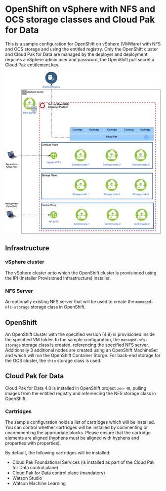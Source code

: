 # OpenShift on vSphere with NFS and OCS storage classes and Cloud Pak for Data
This is a sample configuration for OpenShift on vSphere (VMWare) with NFS and OCS storage and using the entitled registry. Only the OpenShift cluster and Cloud Pak for Data are managed by the deployer and deployment requires a vSphere admin user and password, the OpenShift pull secret a Cloud Pak entitlement key. 

![Picture of the environment](./sample-vsphere-nfs-ocs-cp4d.png)

## Infrastructure

### vSphere cluster
The vSphere cluster onto which the OpenShift cluster is provisioned using the IPI (Installer Provisioned Infrastructure) installer.

### NFS Server
An optionally existing NFS server that will be used to create the `managed-nfs-storage` storage class in OpenShift.

## OpenShift
An OpenShift cluster with the specified version (4.8) is provisioned inside the specified VM folder. In the sample configuration, the `managed-nfs-storage` storage class is created, referencing the specified NFS server. Additionally 3 additional nodes are created using an OpenShift MachineSet and which will run the OpenShift Container Storge. For back-end storage for the OCS cluster, the `thin` storage class is used.

## Cloud Pak for Data
Cloud Pak for Data 4.0 is installed in OpenShift project `zen-40`, pulling images from the entitled registry and referencing the NFS storage class in OpenShift.

### Cartridges
The sample configuration holds a list of cartridges which will be installed. You can control whether cartridges will be installed by commenting or uncommenting the appropriate blocks. Please ensure that the cartridge elements are aligned (hyphens must be aligned with hyphens and properties with properties).

By default, the following cartridges will be installed:
* Cloud Pak Foundational Services (is installed as part of the Cloud Pak for Data control plane)
* Cloud Pak for Data control plane (mandatory)
* Watson Studio
* Watson Machine Learning